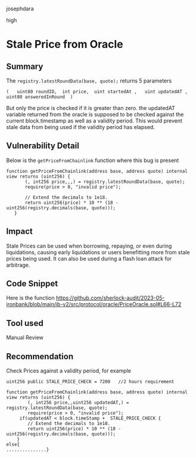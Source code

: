 josephdara

high

# Stale Price from Oracle

## Summary
The ```registry.latestRoundData(base, quote);``` returns 5 parameters 

 ```solidity
 (   uint80 roundID,  int price,  uint startedAt ,   uint updatedAT , uint80 answeredInRound  )

```
But only the price is checked if it is greater than zero. the updatedAT variable returned from the oracle is supposed to be checked against the current block.timestamp as well as a validity period. This would prevent stale data from being used if the validity period has elapsed.

## Vulnerability Detail
Below is the ```getPriceFromChainlink``` function where this bug is present

 ```solidity
function getPriceFromChainlink(address base, address quote) internal view returns (uint256) {
        (, int256 price,,,) = registry.latestRoundData(base, quote);
        require(price > 0, "invalid price");

        // Extend the decimals to 1e18.
        return uint256(price) * 10 ** (18 - uint256(registry.decimals(base, quote)));
    }
```
## Impact
Stale Prices can be used when borrowing, repaying, or even during liquidations, causing early liquidations or users benefitting more from stale prices being used. 
It can also be used during a flash loan attack for arbitrage.

## Code Snippet
Here is the function
https://github.com/sherlock-audit/2023-05-ironbank/blob/main/ib-v2/src/protocol/oracle/PriceOracle.sol#L66-L72 
## Tool used

Manual Review

## Recommendation
Check Prices against a validity period, for example 
``` solidity
uint256 public STALE_PRICE_CHECK = 7200   //2 hours requirement

function getPriceFromChainlink(address base, address quote) internal view returns (uint256) {
        (, int256 price,,uint256 updatedAT,) = registry.latestRoundData(base, quote);
        require(price > 0, "invalid price");
     if(updatedAT < block.timeStamp +  STALE_PRICE_CHECK {
        // Extend the decimals to 1e18.
        return uint256(price) * 10 ** (18 - uint256(registry.decimals(base, quote)));
    }
else{
...............}


